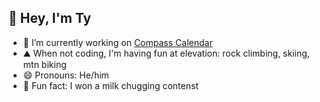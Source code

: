 ## 👋 Hey, I'm Ty 

- 🔭 I’m currently working on [Compass Calendar](https://compasscalendar.app)
- ⛰️ When not coding, I'm having fun at elevation: rock climbing, skiing, mtn biking
- 😄 Pronouns: He/him
- 🥛 Fun fact: I won a milk chugging contenst
